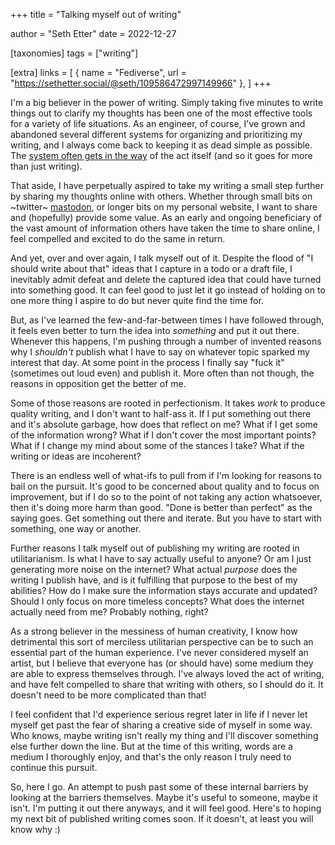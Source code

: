 +++
title = "Talking myself out of writing"

author = "Seth Etter"
date = 2022-12-27

[taxonomies]
tags = ["writing"]

[extra]
links = [
  { name = "Fediverse", url = "https://sethetter.social/@seth/109586472997149966" },
]
+++

I'm a big believer in the power of writing. Simply taking five minutes to write
things out to clarify my thoughts has been one of the most effective tools for a
variety of life situations. As an engineer, of course, I've grown and abandoned
several different systems for organizing and prioritizing my writing, and I
always come back to keeping it as dead simple as possible. The
[system often gets in the way](https://vis.social/@llimllib/109581715232477475)
of the act itself (and so it goes for more than just writing).

That aside, I have perpetually aspired to take my writing a small step further
by sharing my thoughts online with others. Whether through small bits on
~twitter~ [mastodon](https://sethetter.social/@seth), or longer bits on my
personal website, I want to share and (hopefully) provide some value. As an
early and ongoing beneficiary of the vast amount of information others have
taken the time to share online, I feel compelled and excited to do the same in
return.

And yet, over and over again, I talk myself out of it. Despite the flood of "I
should write about that" ideas that I capture in a todo or a draft file, I
inevitably admit defeat and delete the captured idea that could have turned into
something good. It can feel good to just let it go instead of holding on to one
more thing I aspire to do but never quite find the time for.

But, as I've learned the few-and-far-between times I have followed through, it
feels even better to turn the idea into _something_ and put it out there.
Whenever this happens, I'm pushing through a number of invented reasons why I
_shouldn't_ publish what I have to say on whatever topic sparked my interest
that day. At some point in the process I finally say "fuck it" (sometimes out
loud even) and publish it. More often than not though, the reasons in opposition
get the better of me.

Some of those reasons are rooted in perfectionism. It takes _work_ to produce
quality writing, and I don't want to half-ass it. If I put something out there
and it's absolute garbage, how does that reflect on me? What if I get some of
the information wrong? What if I don't cover the most important points? What if
I change my mind about some of the stances I take? What if the writing or ideas
are incoherent?

There is an endless well of what-ifs to pull from if I'm looking for reasons to
bail on the pursuit. It's good to be concerned about quality and to focus on
improvement, but if I do so to the point of not taking any action whatsoever,
then it's doing more harm than good. "Done is better than perfect" as the saying
goes. Get something out there and iterate. But you have to start with something,
one way or another.

Further reasons I talk myself out of publishing my writing are rooted in
utilitarianism. Is what I have to say actually useful to anyone? Or am I just
generating more noise on the internet? What actual _purpose_ does the writing I
publish have, and is it fulfilling that purpose to the best of my abilities? How
do I make sure the information stays accurate and updated? Should I only focus
on more timeless concepts? What does the internet actually need from me?
Probably nothing, right?

As a strong believer in the messiness of human creativity, I know how
detrimental this sort of merciless utilitarian perspective can be to such an
essential part of the human experience. I've never considered myself an artist,
but I believe that everyone has (or should have) some medium they are able to
express themselves through. I've always loved the act of writing, and have felt
compelled to share that writing with others, so I should do it. It doesn't need
to be more complicated than that!

I feel confident that I'd experience serious regret later in life if I never let
myself get past the fear of sharing a creative side of myself in some way. Who
knows, maybe writing isn't really my thing and I'll discover something else
further down the line. But at the time of this writing, words are a medium I
thoroughly enjoy, and that's the only reason I truly need to continue this
pursuit.

So, here I go. An attempt to push past some of these internal barriers by
looking at the barriers themselves. Maybe it's useful to someone, maybe it
isn't. I'm putting it out there anyways, and it will feel good. Here's to hoping
my next bit of published writing comes soon. If it doesn't, at least you will
know why :)
